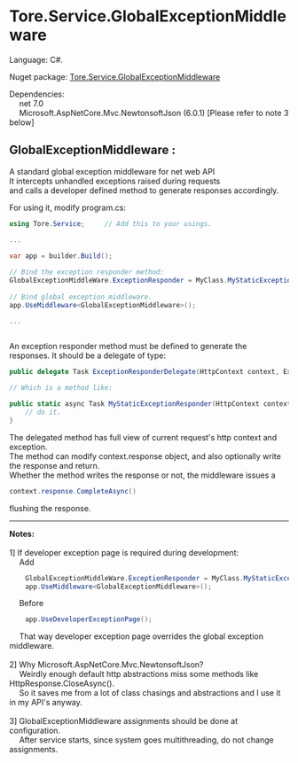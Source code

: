 # Tore.Service.GlobalExceptionMiddleware

Language: C#.

Nuget package: [Tore.Service.GlobalExceptionMiddleware](https://www.nuget.org/packages/Tore.Service.GlobalExceptionMiddleware/)

Dependencies: <br/>
&emsp; net 7.0<br/>
&emsp; Microsoft.AspNetCore.Mvc.NewtonsoftJson (6.0.1) [Please refer to note 3 below]<br/>

## GlobalExceptionMiddleware :

A standard global exception middleware for net web API <br/>
It intercepts unhandled exceptions raised during requests<br/>
and calls a developer defined method to generate responses accordingly.<br/>


For using it, modify program.cs:<br/>
```C#
using Tore.Service;     // Add this to your usings.

...

var app = builder.Build();
      
// Bind the exception responder method:
GlobalExceptionMiddleWare.ExceptionResponder = MyClass.MyStaticExceptionResponder;
      
// Bind global exception middleware.
app.UseMiddleware<GlobalExceptionMiddleware>();

...
  
```

An exception responder method must be defined to generate the responses.
It should be a delegate of type:

```C#
public delegate Task ExceptionResponderDelegate(HttpContext context, Exception exception);

// Which is a method like:

public static async Task MyStaticExceptionResponder(HttpContext context, Exception exception) {
    // do it.
}

```

The delegated method has full view of current request's http context and exception.<br/>
The method can modify context.response object, and also optionally write the response and return. <br/>
Whether the method writes the response or not, the middleware issues a 
```C#
context.response.CompleteAsync()
```
flushing the response.

---

**Notes:**<br/>
<br/>
1] If developer exception page is required during development: <br/>
&emsp; Add <br/>
```C#
    GlobalExceptionMiddleWare.ExceptionResponder = MyClass.MyStaticExceptionResponder;
    app.UseMiddleware<GlobalExceptionMiddleware>();
```
&emsp; Before <br/>

```C#
    app.UseDeveloperExceptionPage();
```

&emsp; That way developer exception page overrides the global exception middleware.<br/>
    <br/>
2] Why Microsoft.AspNetCore.Mvc.NewtonsoftJson? <br/>
&emsp; Weirdly enough default http abstractions miss some methods like HttpResponse.CloseAsync().<br/>
&emsp; So it saves me from a lot of class chasings and abstractions and I use it in my API's anyway.<br/>
<br/>
3] GlobalExceptionMiddleware assignments should be done at configuration.<br/>
&emsp; After service starts, since system goes multithreading, do not change assignments.<br/>
<br/>
